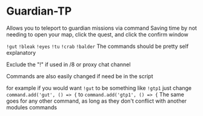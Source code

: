 # Guardian-TP


Allows you to teleport to guardian missions via command
Saving time by not needing to open your map, click the quest, and click the confirm window

`!gut`
`!bleak`
`!eyes`
`!tu`
`!crab`
`!balder`
The commands should be pretty self explanatory

Exclude the "!" if used in /8 or proxy chat channel

Commands are also easily changed if need be in the script

for example if you would want `!gut` to be something like `!gtp1` just change
`command.add('gut', () => {`
to
`command.add('gtp1', () => {`
The same goes for any other command, as long as they don't conflict with another modules commands
